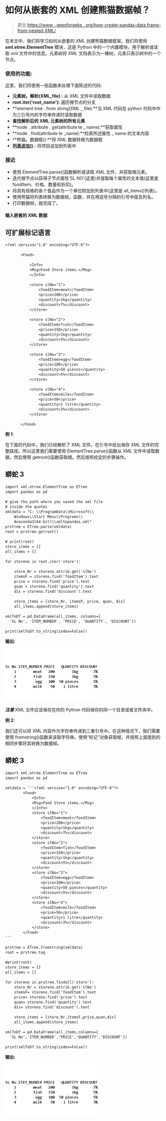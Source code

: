 # 如何从嵌套的 XML 创建熊猫数据帧？

> 原文:[https://www . geesforgeks . org/how-create-pandas-data frame-from-nested-XML/](https://www.geeksforgeeks.org/how-to-create-pandas-dataframe-from-nested-xml/)

在本文中，我们将学习如何从嵌套的 XML 创建熊猫数据框架。我们将使用 **xml.etree.ElementTree** 模块，这是 Python 中的一个内置模块，用于解析或读取 xml 文件中的信息。元素树将 XML 文档表示为一棵树，元素只表示树中的一个节点。

### 使用的功能:

这里，我们将使用一些函数来处理下面陈述的代码:

*   **元素树。解析(XML_file) :** 从 XML 文件中读取数据
*   **root.iter('root_name'):** 遍历根节点的分支
*   **element tree . from string(XML _ file):**当 XML 代码在 python 代码中作为三引号内的字符串传递时读取数据
*   **查找解析后的 XML 元素树的所有元素**
*   **node . attribute . get(attribute te _ name):**获取属性
*   **node . find(attribute te _name):**检索所述属性 _ name 的文本内容
*   **熊猫。数据框():**将 XML 数据转换为数据框
*   [**列表追加()**](https://www.geeksforgeeks.org/python-perform-append-at-beginning-of-list/) **:** 将项目追加到列表中

### **接近**

*   使用 ElementTree.parse()函数解析或读取 XML 文件，并获取根元素。
*   迭代根节点以获得子节点属性‘SL NO’(这里)并提取每个属性的文本值(这里是 foodItem、价格、数量和折扣)。
*   将具有规格的各个食品作为一个单位附加到列表中(这里是 all_items()列表)。
*   使用熊猫将列表转换为数据帧。函数，并在用逗号分隔的引号中提及列名。
*   打印数据帧，就完成了。

#### 输入嵌套的 XML 数据

## 可扩展标记语言

```
<?xml version="1.0" encoding="UTF-8"?>

       <Food>

           <Info>
           <Msg>Food Store items.</Msg>
           </Info>

           <store slNo="1">
               <foodItem>meat</foodItem>
               <price>200</price>
               <quantity>1kg</quantity>
               <discount>7%</discount>
           </store>

           <store slNo="2">
               <foodItem>fish</foodItem>
               <price>150</price>
               <quantity>1kg</quantity>
               <discount>5%</discount>
           </store>

           <store slNo="3">
               <foodItem>egg</foodItem>
               <price>100</price>
               <quantity>50 pieces</quantity>
               <discount>5%</discount>
           </store>

           <store slNo="4">
               <foodItem>milk</foodItem>
               <price>50</price>
               <quantity>1 litre</quantity>
               <discount>3%</discount>
           </store>

       </Food>
```

**例 1:**

在下面的代码中，我们已经解析了 XML 文件。在引号中给出保存 XML 文件的完整路径。所以这里我们需要使用 ElementTree.parse()函数从 XML 文件中读取数据，然后使用 getroot()函数获取根。然后按照给定的步骤操作。

## 蟒蛇 3

```
import xml.etree.ElementTree as ETree
import pandas as pd

# give the path where you saved the xml file
# inside the quotes
xmldata = "C: \\ProgramData\\Microsoft\\
    Windows\\Start Menu\\Programs\\
    Anaconda3(64-bit)\\xmltopandas.xml"
prstree = ETree.parse(xmldata)
root = prstree.getroot()

# print(root)
store_items = []
all_items = []

for storeno in root.iter('store'):

    store_Nr = storeno.attrib.get('slNo')
    itemsF = storeno.find('foodItem').text
    price = storeno.find('price').text
    quan = storeno.find('quantity').text
    dis = storeno.find('discount').text

    store_items = [store_Nr, itemsF, price, quan, dis]
    all_items.append(store_items)

xmlToDf = pd.DataFrame(all_items, columns=[
  'SL No', 'ITEM_NUMBER', 'PRICE', 'QUANTITY', 'DISCOUNT'])

print(xmlToDf.to_string(index=False))
```

**输出:**

![](img/1b270d192e8a2257fc086b34d9834529.png)

***注意***:XML 文件应该保存在你的 Python 代码保存的同一个目录或者文件夹中。

**例 2:**

我们还可以将 XML 内容作为字符串传递到三重引号中。在这种情况下，我们需要使用 fromstring()函数来读取字符串。使用“标记”对象获取根，并按照上面提到的相同步骤将其转换为数据帧。

## 蟒蛇 3

```
import xml.etree.ElementTree as ETree
import pandas as pd

xmldata = '''<?xml version="1.0" encoding="UTF-8"?>
        <Food>
            <Info>
            <Msg>Food Store items.</Msg>
            </Info>
            <store slNo="1">
                <foodItem>meat</foodItem>
                <price>200</price>
                <quantity>1kg</quantity>
                <discount>7%</discount>
            </store>
            <store slNo="2">
                <foodItem>fish</foodItem>
                <price>150</price>
                <quantity>1kg</quantity>
                <discount>5%</discount>
            </store>
            <store slNo="3">
                <foodItem>egg</foodItem>
                <price>100</price>
                <quantity>50 pieces</quantity>
                <discount>5%</discount>
            </store>
            <store slNo="4">
                <foodItem>milk</foodItem>
                <price>50</price>
                <quantity>1 litre</quantity>
                <discount>3%</discount>
            </store>
        </Food>
'''

prstree = ETree.fromstring(xmldata)
root = prstree.tag

#print(root)
store_items = []
all_items = []

for storeno in prstree.findall('store'):  
    store_Nr = storeno.attrib.get('slNo')
    itemsF= storeno.find('foodItem').text
    price= storeno.find('price').text
    quan= storeno.find('quantity').text
    dis= storeno.find('discount').text

    store_items = [store_Nr,itemsF,price,quan,dis]
    all_items.append(store_items)

xmlToDf = pd.DataFrame(all_items,columns=[
  'SL No','ITEM_NUMBER','PRICE','QUANTITY','DISCOUNT'])        

print(xmlToDf.to_string(index=False))
```

**输出:**

![](img/1b270d192e8a2257fc086b34d9834529.png)